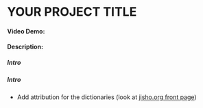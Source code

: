 # YOUR PROJECT TITLE
#### Video Demo:  <URL HERE>
#### Description:

##### Intro

##### Intro


- Add attribution for the dictionaries (look at [jisho.org front page](https://jisho.org/search/%20%23kanji))
